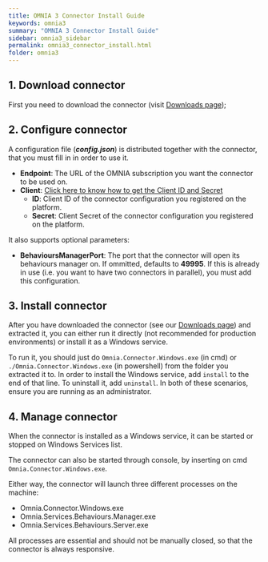 ```yaml
---
title: OMNIA 3 Connector Install Guide
keywords: omnia3
summary: "OMNIA 3 Connector Install Guide"
sidebar: omnia3_sidebar
permalink: omnia3_connector_install.html
folder: omnia3
---
```

## 1. Download connector

First you need to download the connector (visit [Downloads page](https://docs.omnialowcode.com/omnia3_downloads.html));

## 2. Configure connector

A configuration file (_**config.json**_) is distributed together with the connector, that you must fill in in order to use it. 

- **Endpoint**: The URL of the OMNIA subscription you want the connector to be used on.
- **Client**: [Click here to know how to get the Client ID and Secret](omnia3_management_introduction.html#52-get-the-api-client-credentials)
    - **ID**: Client ID of the connector configuration you registered on the platform.
    - **Secret**: Client Secret of the connector configuration you registered on the platform.

It also supports optional parameters:

- **BehavioursManagerPort**: The port that the connector will open its behaviours manager on. If ommitted, defaults to **49995**. If this is already in use (i.e. you want to have two connectors in parallel), you must add this configuration.

## 3. Install connector

After you have downloaded the connector (see our [Downloads page](omnia3_downloads.html)) and extracted it, you can either run it directly (not recommended for production environments) or install it as a Windows service.

To run it, you should just do `Omnia.Connector.Windows.exe` (in cmd) or `./Omnia.Connector.Windows.exe` (in powershell) from the folder you extracted it to. In order to install the Windows service, add `install` to the end of that line. To uninstall it, add `uninstall`. In both of these scenarios, ensure you are running as an administrator.

## 4. Manage connector

When the connector is installed as a Windows service, it can be started or stopped on Windows Services list.

The connector can also be started through console, by inserting on cmd `Omnia.Connector.Windows.exe`.

Either way, the connector will launch three different processes on the machine:

- Omnia.Connector.Windows.exe
- Omnia.Services.Behaviours.Manager.exe
- Omnia.Services.Behaviours.Server.exe

All processes are essential and should not be manually closed, so that the connector is always responsive.
